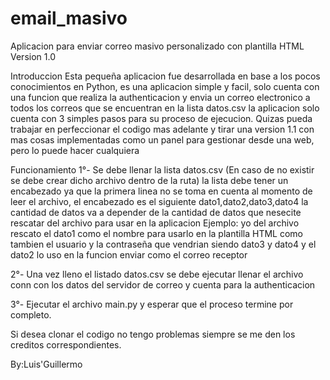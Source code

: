 # email_masivo
Aplicacion para enviar correo masivo personalizado con plantilla HTML Version 1.0

Introduccion
Esta pequeña aplicacion fue desarrollada en base a los pocos conocimientos en Python, es una aplicacion simple y facil, solo cuenta con una funcion que realiza 
la authenticacion y envia un correo electronico a todos los correos que se encuentran en la lista datos.csv la aplicacion solo cuenta con 3 simples pasos para su proceso de ejecucion. Quizas pueda trabajar en perfeccionar el codigo mas adelante y tirar una version 1.1 con mas cosas implementadas como un panel para gestionar desde una web, pero lo puede hacer cualquiera


Funcionamiento
1°- Se debe llenar la lista datos.csv (En caso de no existir se debe crear dicho archivo dentro de la ruta) la lista debe tener un encabezado ya que la primera linea no se toma en cuenta al momento de leer el archivo, el encabezado es el siguiente dato1,dato2,dato3,dato4
la cantidad de datos va a depender de la cantidad de datos que nesecite rescatar del archivo para usar en la aplicacion Ejemplo:
yo del archivo rescato el dato1 como el nombre para usarlo en la plantilla HTML como tambien el usuario y la contraseña que vendrian siendo dato3 y dato4 y el dato2 lo uso en la funcion enviar como el correo receptor

2°- Una vez lleno el listado datos.csv se debe ejecutar llenar el archivo conn con los datos del servidor de correo y cuenta para la authenticacion

3°- Ejecutar el archivo main.py y esperar que el proceso termine por completo.


Si desea clonar el codigo no tengo problemas siempre se me den los creditos correspondientes.

By:Luis'Guillermo
